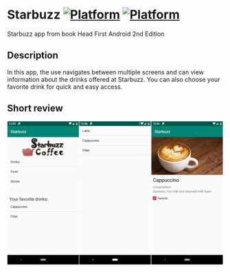 Starbuzz
[![Platform](https://img.shields.io/badge/platform-java-orange.svg)](https://docs.oracle.com/javase/8/docs/)
[![Platform](https://img.shields.io/badge/platform-android-green.svg)](http://developer.android.com/index.html)
==========
Starbuzz app from book Head First Android 2nd Edition

Description
------------
In this app, the use navigates between multiple screens and can view information about the drinks
offered at Starbuzz. You can also choose your favorite drink for quick and easy access.

Short review
-------------
![sample](./image/starbuzz_app_screen.png)